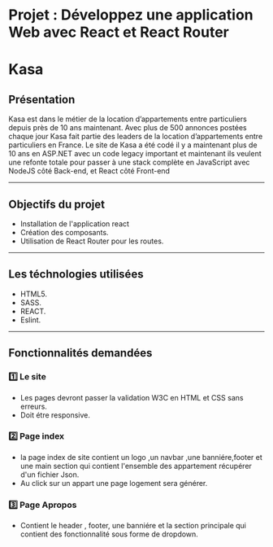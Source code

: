 # Projet : Développez une application Web avec React et React Router
# Kasa

## Présentation
 Kasa est dans le métier de la location d’appartements entre particuliers depuis près de 10 ans maintenant. Avec plus de 500 annonces postées chaque jour Kasa fait partie des leaders de la location d’appartements entre particuliers en France.
 Le site de Kasa a été codé il y a maintenant plus de 10 ans en ASP.NET avec un code legacy important et maintenant ils veulent une refonte totale pour passer à une stack complète en JavaScript avec NodeJS côté Back-end, et React côté Front-end
___
## Objectifs du projet
* Installation de l'application react
* Création des composants.
* Utilisation de React Router pour les routes.
___
## Les téchnologies utilisées
* HTML5.
* SASS.
* REACT.
* Eslint.
  
___
## Fonctionnalités demandées
### :one: Le site
* Les pages devront passer la validation W3C en HTML et CSS sans erreurs.
* Doit étre responsive.
  
### :two: Page index
* la page index de site contient un logo ,un navbar ,une banniére,footer et une main section qui contient l'ensemble des appartement récupérer d'un fichier Json.
* Au click sur un appart une page logement sera générer.

### :three: Page Apropos
* Contient le header , footer, une banniére et la section principale qui contient des fonctionnalité sous forme de dropdown.




